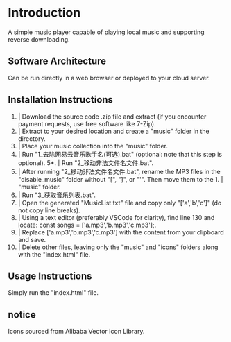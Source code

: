 # Introduction
A simple music player capable of playing local music and supporting reverse downloading.

## Software Architecture
Can be run directly in a web browser or deployed to your cloud server.

## Installation Instructions
1.  | Download the source code .zip file and extract (if you encounter payment requests, use free software like 7-Zip).
2.  | Extract to your desired location and create a "music" folder in the directory.
3.  | Place your music collection into the "music" folder.
4.  | Run "1_去除网易云音乐歌手名(可选).bat" (optional: note that this step is optional).
5*. | Run "2_移动非法文件名文件.bat".
1.  | After running "2_移动非法文件名文件.bat", rename the MP3 files in the "disable_music" folder without "[", "]", or "'". Then move them to the 1.  | "music" folder.
1.  | Run "3_获取音乐列表.bat".
1.  | Open the generated "MusicList.txt" file and copy only "['a','b','c']" (do not copy line breaks).
1.  | Using a text editor (preferably VSCode for clarity), find line 130 and locate: const songs = ['a.mp3','b.mp3','c.mp3'];.
1.  | Replace ['a.mp3','b.mp3','c.mp3'] with the content from your clipboard and save.
1.  | Delete other files, leaving only the "music" and "icons" folders along with the "index.html" file.
## Usage Instructions
Simply run the "index.html" file.
## notice
Icons sourced from Alibaba Vector Icon Library.
